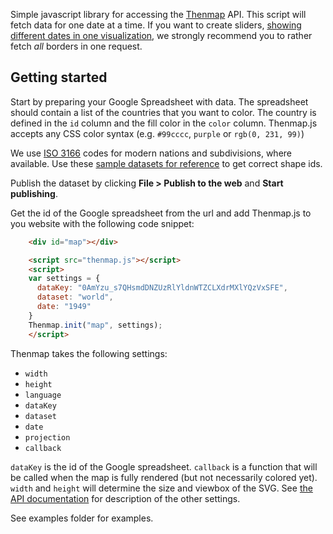 Simple javascript library for accessing the [Thenmap](//www.thenmap.net) API. This script will fetch data for one date at a time. If you want to create sliders, [showing different dates in one visualization](//old.thenmap.net), we strongly recommend you to rather fetch _all_ borders in one request.

## Getting started

Start by preparing your Google Spreadsheet with data. The spreadsheet should contain a list of the countries that you want to color. The country is defined in the `id` column and the fill color in the `color` column. Thenmap.js accepts any CSS color syntax (e.g. `#99cccc`, `purple` or `rgb(0, 231, 99)`)

We use [ISO 3166](https://en.wikipedia.org/wiki/ISO_3166-1_alpha-2) codes for modern nations and subdivisions, where available. Use these [sample datasets for reference](https://docs.google.com/spreadsheets/d/1dj8qw3I75qudflfkr4wBDipeehnecsSslemkn2j5qRE/edit#gid=0) to get correct shape ids.

Publish the dataset by clicking __File > Publish to the web__ and __Start publishing__.

Get the id of the Google spreadsheet from the url and add Thenmap.js to you website with the following code snippet:

```html
    <div id="map"></div>

    <script src="thenmap.js"></script>
    <script>
    var settings = {
      dataKey: "0AmYzu_s7QHsmdDNZUzRlYldnWTZCLXdrMXlYQzVxSFE",
      dataset: "world",
      date: "1949"
    }
    Thenmap.init("map", settings);
    </script>
```

Thenmap takes the following settings:

- `width` 
- `height`  
- `language`  
- `dataKey`  
- `dataset`  
- `date`
- `projection`
- `callback`

`dataKey` is the id of the Google spreadsheet. `callback` is a function that will be called when the map is fully rendered (but not necessarily colored yet). `width` and `height` will determine the size and viewbox of the SVG. See [the API documentation](http://thenmap-api.herokuapp.com/#datasets) for description of the other settings.

See examples folder for examples.
